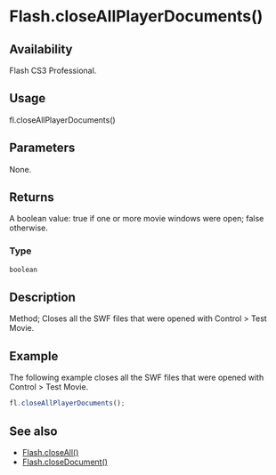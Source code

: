 # Flash.closeAllPlayerDocuments()

## Availability

Flash CS3 Professional.

## Usage

fl.closeAllPlayerDocuments()

## Parameters

None.

## Returns

A boolean value: true if one or more movie windows were open; false otherwise.

### Type

```typescript
boolean
```

## Description

Method; Closes all the SWF files that were opened with Control > Test Movie.

## Example

The following example closes all the SWF files that were opened with Control > Test Movie.

```javascript
fl.closeAllPlayerDocuments();
```

## See also

- [Flash.closeAll()](../Flash_object/Flash7.md)
- [Flash.closeDocument()](../Flash_object/Flash9.md)
